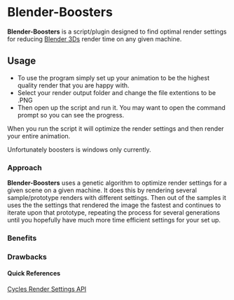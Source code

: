 # Blender-Boosters
**Blender-Boosters** is a script/plugin designed to find optimal render settings for reducing [Blender 3Ds](https://www.blender.org/) render time on any given machine.


## Usage

* To use the program simply set up your animation to be the highest quality render that you are happy with.
* Select your render output folder and change the file extentions to be .PNG
* Then open up the script and run it. You may want to open the command prompt so you can see the progress.

When you run the script it will optimize the render settings and then render your entire animation.

Unfortunately boosters is windows only currently.


### Approach 

**Blender-Boosters** uses a genetic algorithm to optimize render settings for a given scene on a given machine. It does this by rendering several sample/prototype renders with different settings. Then out of the samples it uses the the settings that rendered the image the fastest and continues to iterate upon that prototype, repeating the process for several generations until you hopefully have much more time efficient settings for your set up.


### Benefits


### Drawbacks 



#### Quick References

[Cycles Render Settings API](https://docs.blender.org/api/blender_python_api_2_64_1/bpy.types.CyclesRenderSettings.html#bpy.types.CyclesRenderSettings.debug_cancel_timeout)
